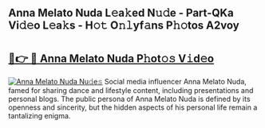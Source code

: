 ## Anna Melato Nuda L𝚎a𝚔ed N𝚞𝚍e - Part-QKa Vi𝚍𝚎o L𝚎a𝚔s - H𝚘𝚝 O𝚗𝚕yf𝚊ns P𝚑𝚘tos A2voy

# <h2><a href="http://kf8eje.oniu.top/?m=Anna+Melato+Nuda">🔗👉 🔴 Anna Melato Nuda P𝚑ot𝚘𝚜 V𝚒d𝚎o</a></h2>

[![Anna Melato Nuda Nu𝚍e𝚜](https://i.imgur.com/0qMVB7G.gif)](http://kf8eje.oniu.top/?m=Anna+Melato+Nuda)
Social media influencer Anna Melato Nuda, famed for sharing dance and lifestyle content, including presentations and personal blogs. The public persona of Anna Melato Nuda is defined by its openness and sincerity, but the hidden aspects of his personal life remain a tantalizing enigma.  
